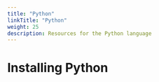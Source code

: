 ```yaml
---
title: "Python"
linkTitle: "Python"
weight: 25
description: Resources for the Python language
---
```


# Installing Python


